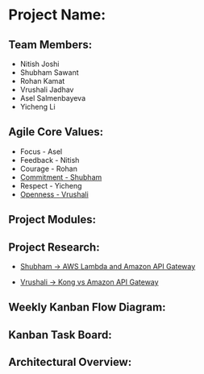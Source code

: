 # Project Name:

## Team Members:
* Nitish Joshi
* Shubham Sawant
* Rohan Kamat
* Vrushali Jadhav
* Asel Salmenbayeva
* Yicheng Li

## Agile Core Values:
* Focus - Asel
* Feedback - Nitish
* Courage - Rohan
* [Commitment - Shubham](https://github.com/nguyensjsu/fa18-281-code-monks/blob/master/Shubham%20Sawant/Commitment-Shubham-Sawant.md)
* Respect - Yicheng
* [Openness - Vrushali](https://github.com/nguyensjsu/cmpe281-vrushali-jadhav/blob/master/Scrum%20value:%20Openness)

## Project Modules:

## Project Research:

* [Shubham -> AWS Lambda and Amazon API Gateway](https://github.com/nguyensjsu/fa18-281-code-monks/blob/master/Shubham%20Sawant/Research/AWS%20Lambda.md)

* [Vrushali -> Kong vs Amazon API Gateway](https://github.com/nguyensjsu/cmpe281-vrushali-jadhav/blob/master/Project%20Research.md)

## Weekly Kanban Flow Diagram:

## Kanban Task Board:

## Architectural Overview:

